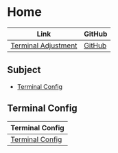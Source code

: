 

# Home

| Link | GitHub |
| ---- | ------ |
| [Terminal Adjustment](https://samwhelp.github.io/terminal-adjustment/) | [GitHub](https://github.com/samwhelp/terminal-adjustment) |




## Subject

* [Terminal Config](#terminal-config)




## Terminal Config

| Terminal Config |
| ------------------  |
| [Terminal Config](https://github.com/samwhelp/terminal-adjustment/tree/main/prototype/main/tool-config/part) |
